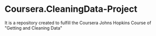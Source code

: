 # Coursera.CleaningData-Project
It is a repository created to fulfill the Coursera Johns Hopkins Course of "Getting and Cleaning Data"
